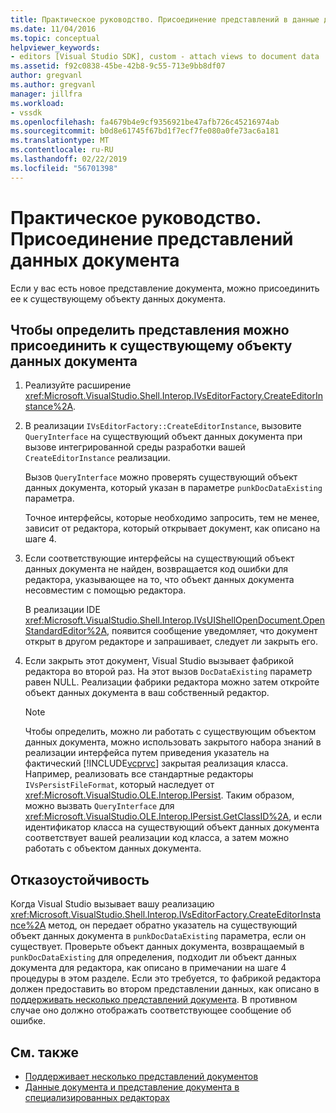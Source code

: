 ```yaml
---
title: Практическое руководство. Присоединение представлений в данные документа | Документация Майкрософт
ms.date: 11/04/2016
ms.topic: conceptual
helpviewer_keywords:
- editors [Visual Studio SDK], custom - attach views to document data
ms.assetid: f92c0838-45be-42b8-9c55-713e9bb8df07
author: gregvanl
ms.author: gregvanl
manager: jillfra
ms.workload:
- vssdk
ms.openlocfilehash: fa4679b4e9cf9356921be47afb726c45216974ab
ms.sourcegitcommit: b0d8e61745f67bd1f7ecf7fe080a0fe73ac6a181
ms.translationtype: MT
ms.contentlocale: ru-RU
ms.lasthandoff: 02/22/2019
ms.locfileid: "56701398"
---
```

# <a name="how-to-attach-views-to-document-data"></a>Практическое руководство. Присоединение представлений данных документа
Если у вас есть новое представление документа, можно присоединить ее к существующему объекту данных документа.

## <a name="to-determine-if-you-can-attach-a-view-to-an-existing-document-data-object"></a>Чтобы определить представления можно присоединить к существующему объекту данных документа

1. Реализуйте расширение <xref:Microsoft.VisualStudio.Shell.Interop.IVsEditorFactory.CreateEditorInstance%2A>.

2. В реализации `IVsEditorFactory::CreateEditorInstance`, вызовите `QueryInterface` на существующий объект данных документа при вызове интегрированной среды разработки вашей `CreateEditorInstance` реализации.

    Вызов `QueryInterface` можно проверять существующий объект данных документа, который указан в параметре `punkDocDataExisting` параметра.

    Точное интерфейсы, которые необходимо запросить, тем не менее, зависит от редактора, который открывает документ, как описано на шаге 4.

3. Если соответствующие интерфейсы на существующий объект данных документа не найден, возвращается код ошибки для редактора, указывающее на то, что объект данных документа несовместим с помощью редактора.

    В реализации IDE <xref:Microsoft.VisualStudio.Shell.Interop.IVsUIShellOpenDocument.OpenStandardEditor%2A>, появится сообщение уведомляет, что документ открыт в другом редакторе и запрашивает, следует ли закрыть его.

4. Если закрыть этот документ, Visual Studio вызывает фабрикой редактора во второй раз. На этот вызов `DocDataExisting` параметр равен NULL. Реализации фабрики редактора можно затем откройте объект данных документа в ваш собственный редактор.

   > [!NOTE]
   >  Чтобы определить, можно ли работать с существующим объектом данных документа, можно использовать закрытого набора знаний в реализации интерфейса путем приведения указатель на фактический [!INCLUDE[vcprvc](../code-quality/includes/vcprvc_md.md)] закрытая реализация класса. Например, реализовать все стандартные редакторы `IVsPersistFileFormat`, который наследует от <xref:Microsoft.VisualStudio.OLE.Interop.IPersist>. Таким образом, можно вызвать `QueryInterface` для <xref:Microsoft.VisualStudio.OLE.Interop.IPersist.GetClassID%2A>, и если идентификатор класса на существующий объект данных документа соответствует вашей реализации код класса, а затем можно работать с объектом данных документа.

## <a name="robust-programming"></a>Отказоустойчивость
 Когда Visual Studio вызывает вашу реализацию <xref:Microsoft.VisualStudio.Shell.Interop.IVsEditorFactory.CreateEditorInstance%2A> метод, он передает обратно указатель на существующий объект данных документа в `punkDocDataExisting` параметра, если он существует. Проверьте объект данных документа, возвращаемый в `punkDocDataExisting` для определения, подходит ли объект данных документа для редактора, как описано в примечании на шаге 4 процедуры в этом разделе. Если это требуется, то фабрикой редактора должен предоставить во втором представлении данных, как описано в [поддерживать несколько представлений документа](../extensibility/supporting-multiple-document-views.md). В противном случае оно должно отображать соответствующее сообщение об ошибке.

## <a name="see-also"></a>См. также
- [Поддерживает несколько представлений документов](../extensibility/supporting-multiple-document-views.md)
- [Данные документа и представление документа в специализированных редакторах](../extensibility/document-data-and-document-view-in-custom-editors.md)